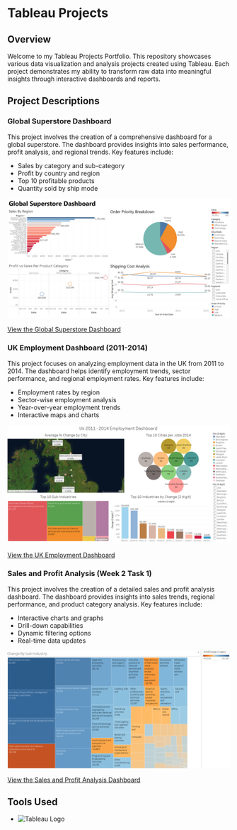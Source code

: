 
</head>
<body>
    <div class="container">
        <h1>Tableau Projects</h1>

<h2>Overview</h2>
        <p>Welcome to my Tableau Projects Portfolio. This repository showcases various data visualization and analysis projects created using Tableau. Each project demonstrates my ability to transform raw data into meaningful insights through interactive dashboards and reports.</p>

<h2>Project Descriptions</h2>
        <h3>Global Superstore Dashboard</h3>
        <p>This project involves the creation of a comprehensive dashboard for a global superstore. The dashboard provides insights into sales performance, profit analysis, and regional trends. Key features include:</p>
        <ul>
            <li>Sales by category and sub-category</li>
            <li>Profit by country and region</li>
            <li>Top 10 profitable products</li>
            <li>Quantity sold by ship mode</li>
        </ul>
        <img src="Tableau Screenshots/Global Superstore Dashboard.png"/>
        <p><a href="https://public.tableau.com/views/GlobalSuperstoreDashboard_17417032084190/Dashboard1?:language=en-GB&:sid=&:redirect=auth&:display_count=n&:origin=viz_share_link" target="_blank">View the Global Superstore Dashboard</a></p>

        

<h3>UK Employment Dashboard (2011-2014)</h3>
        <p>This project focuses on analyzing employment data in the UK from 2011 to 2014. The dashboard helps identify employment trends, sector performance, and regional employment rates. Key features include:</p>
        <ul>
            <li>Employment rates by region</li>
            <li>Sector-wise employment analysis</li>
            <li>Year-over-year employment trends</li>
            <li>Interactive maps and charts</li>
        </ul>

        
<img src="Tableau Screenshots/UK 2011 -2014 Employment Dashboard.png"/>

<p><a href="https://public.tableau.com/views/Uk2011-2014EmploymentDashboard/Dashboard1?:language=en-GB&:sid=&:redirect=auth&:display_count=n&:origin=viz_share_link" target="_blank">View the UK Employment Dashboard</a></p>

<h3>Sales and Profit Analysis (Week 2 Task 1)</h3>
        <p>This project involves the creation of a detailed sales and profit analysis dashboard. The dashboard provides insights into sales trends, regional performance, and product category analysis. Key features include:</p>
        <ul>
            <li>Interactive charts and graphs</li>
            <li>Drill-down capabilities</li>
            <li>Dynamic filtering options</li>
            <li>Real-time data updates</li>
        </ul>
        <img src="Tableau Screenshots/Day Week 2 Task 1.png"/>
        <p><a href="https://public.tableau.com/views/DayWeek2Task1/Sheet3?:language=en-GB&:sid=&:redirect=auth&:display_count=n&:origin=viz_share_link" target="_blank">View the Sales and Profit Analysis Dashboard</a></p>

<h2>Tools Used</h2>
        <ul>
            <li><img src="https://upload.wikimedia.org/wikipedia/commons/4/4b/Tableau_Logo.png" alt="Tableau Logo" class="logo"> 
        

</body>
</html>
